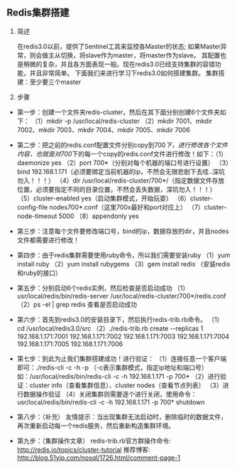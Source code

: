 ## Redis集群搭建
1. 简述

    在redis3.0以前，提供了Sentinel工具来监控各Master的状态;
如果Master异常，则会做主从切换，将slave作为master，将master作为slave。
其配置也是稍微的复杂，并且各方面表现一般。现在redis3.0已经支持集群的容错功能，并且非常简单。
下面我们来进行学习下redis3.0如何搭建集群。
集群搭建：至少要三个master

2. 步骤

- 第一步：创建一个文件夹redis-cluster，然后在其下面分别创建6个文件夹如下：
（1）mkdir -p /usr/local/redis-cluster
（2）mkdir 7001、mkdir 7002、mkdir 7003、mkdir 7004、mkdir 7005、mkdir 7006

- 第二步：把之前的redis.conf配置文件分别copy到700*下，进行修改各个文件内容，也就是对700*下的每一个copy的redis.conf文件进行修改！如下：（1）daemonize yes
（2）port 700*（分别对每个机器的端口号进行设置）
（3）bind 192.168.1.171（必须要绑定当前机器的ip，不然会无限悲剧下去哇..深坑勿入！！！）
（4）dir /usr/local/redis-cluster/700*/（指定数据文件存放位置，必须要指定不同的目录位置，不然会丢失数据，深坑勿入！！！）
（5）cluster-enabled yes（启动集群模式，开始玩耍）
（6）cluster-config-file nodes700*.conf（这里700x最好和port对应上）
（7）cluster-node-timeout 5000
（8）appendonly yes

- 第三步：注意每个文件要修改端口号，bind的ip，数据存放的dir，并且nodes文件都需要进行修改！

- 第四步：由于redis集群需要使用ruby命令，所以我们需要安装ruby
（1）yum install ruby
（2）yum install rubygems
（3）gem install redis （安装redis和ruby的接口）

- 第五步：分别启动6个redis实例，然后检查是否启动成功
（1）usr/local/redis/bin/redis-server /usr/local/redis-cluster/700*/redis.conf
（2）ps -el | grep redis 查看是否启动成功

- 第六步：首先到redis3.0的安装目录下，然后执行redis-trib.rb命令。
（1）cd /usr/local/redis3.0/src
（2）./redis-trib.rb  create --replicas 1 192.168.1.171:7001 192.168.1.171:7002 192.168.1.171:7003 192.168.1.171:7004 192.168.1.171:7005 192.168.1.171:7006

- 第七步：到此为止我们集群搭建成功！进行验证：
（1）连接任意一个客户端即可：./redis-cli -c -h -p （-c表示集群模式，指定ip地址和端口号）如：/usr/local/redis/bin/redis-cli -c -h 192.168.1.171 -p 700*
（2）进行验证：cluster info（查看集群信息）、cluster nodes（查看节点列表）
（3）进行数据操作验证
（4）关闭集群则需要逐个进行关闭，使用命令：usr/local/redis/bin/redis-cli -c -h 192.168.1.171 -p 700* shutdown

- 第八步：（补充）
友情提示：当出现集群无法启动时，删除临时的数据文件，再次重新启动每一个redis服务，然后重新构造集群环境。

- 第九步：（集群操作文章）
redis-trib.rb官方群操作命令: http://redis.io/topics/cluster-tutorial
推荐博客: http://blog.51yip.com/nosql/1726.html/comment-page-1













